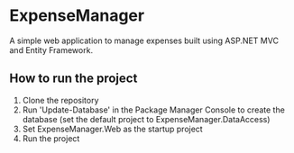 # ExpenseManager
A simple web application to manage expenses built using ASP.NET MVC and Entity Framework.

## How to run the project
1. Clone the repository
2. Run 'Update-Database' in the Package Manager Console to create the database (set the default project to ExpenseManager.DataAccess)
3. Set ExpenseManager.Web as the startup project
4. Run the project